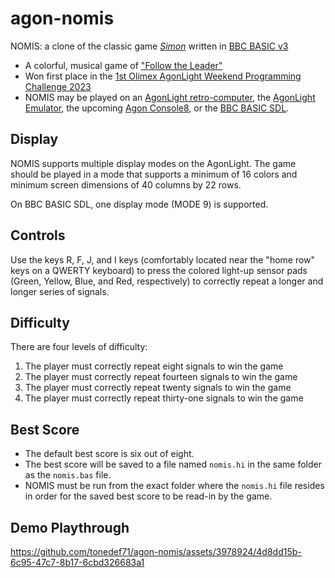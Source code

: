# agon-nomis
NOMIS: a clone of the classic game [*Simon*](https://en.wikipedia.org/wiki/Simon_(game)) written in [BBC BASIC v3](https://en.wikipedia.org/wiki/BBC_BASIC)
* A colorful, musical game of ["Follow the Leader"](https://en.wikipedia.org/wiki/Follow_the_leader_(game))
* Won first place in the [1st Olimex AgonLight Weekend Programming Challenge 2023](https://olimex.wordpress.com/2023/04/21/agonlight-weekend-programming-challenge-issue-1/)
* NOMIS may be played on an [AgonLight retro-computer](https://www.olimex.com/Products/Retro-Computers/AgonLight2/open-source-hardware), the [AgonLight Emulator](https://github.com/astralaster/agon-light-emulator/releases), the upcoming [Agon Console8](https://heber.co.uk/agon-console8/), or the [BBC BASIC SDL](http://www.bbcbasic.co.uk/bbcsdl/).

## Display
NOMIS supports multiple display modes on the AgonLight.  The game should be played in a mode that supports a minimum of 16 colors and minimum screen dimensions of 40 columns by 22 rows.

On BBC BASIC SDL, one display mode (MODE 9) is supported.

## Controls
Use the keys R, F, J, and I keys (comfortably located near the "home row" keys on a QWERTY keyboard) to press the colored light-up sensor pads (Green, Yellow, Blue, and Red, respectively) to correctly repeat a longer and longer series of signals.

## Difficulty
There are four levels of difficulty:
1. The player must correctly repeat eight signals to win the game
2. The player must correctly repeat fourteen signals to win the game
3. The player must correctly repeat twenty signals to win the game
4. The player must correctly repeat thirty-one signals to win the game

## Best Score
* The default best score is six out of eight.
* The best score will be saved to a file named `nomis.hi` in the same folder as the `nomis.bas` file.
* NOMIS must be run from the exact folder where the `nomis.hi` file resides in order for the saved best score to be read-in by the game.

## Demo Playthrough
https://github.com/tonedef71/agon-nomis/assets/3978924/4d8dd15b-6c95-47c7-8b17-6cbd326683a1

